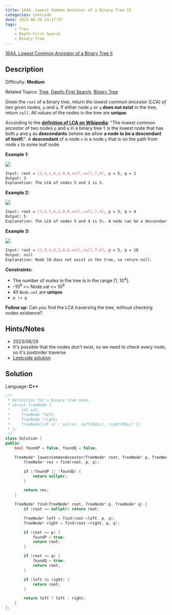 ```yaml
---
title: 1644. Lowest Common Ancestor of a Binary Tree II
categories: Leetcode
date: 2023-08-29 14:17:57
tags:
    - Tree
    - Depth-First Search
    - Binary Tree
---
```


[1644\. Lowest Common Ancestor of a Binary Tree II](https://leetcode.com/problems/lowest-common-ancestor-of-a-binary-tree-ii/)

## Description

Difficulty: **Medium**

Related Topics: [Tree](https://leetcode.com/tag/https://leetcode.com/tag/tree//), [Depth-First Search](https://leetcode.com/tag/https://leetcode.com/tag/depth-first-search//), [Binary Tree](https://leetcode.com/tag/https://leetcode.com/tag/binary-tree//)

Given the `root` of a binary tree, return _the lowest common ancestor (LCA) of two given nodes,_ `p` _and_ `q`. If either node `p` or `q` **does not exist** in the tree, return `null`. All values of the nodes in the tree are **unique**.

According to the **[definition of LCA on Wikipedia](https://en.wikipedia.org/wiki/Lowest_common_ancestor)**: "The lowest common ancestor of two nodes `p` and `q` in a binary tree `T` is the lowest node that has both `p` and `q` as **descendants** (where we allow **a node to be a descendant of itself**)". A **descendant** of a node `x` is a node `y` that is on the path from node `x` to some leaf node.

**Example 1:**

![](https://assets.leetcode.com/uploads/2018/12/14/binarytree.png)

```bash
Input: root = [3,5,1,6,2,0,8,null,null,7,4], p = 5, q = 1
Output: 3
Explanation: The LCA of nodes 5 and 1 is 3.
```

**Example 2:**

![](https://assets.leetcode.com/uploads/2018/12/14/binarytree.png)

```bash
Input: root = [3,5,1,6,2,0,8,null,null,7,4], p = 5, q = 4
Output: 5
Explanation: The LCA of nodes 5 and 4 is 5\. A node can be a descendant of itself according to the definition of LCA.
```

**Example 3:**

![](https://assets.leetcode.com/uploads/2018/12/14/binarytree.png)

```bash
Input: root = [3,5,1,6,2,0,8,null,null,7,4], p = 5, q = 10
Output: null
Explanation: Node 10 does not exist in the tree, so return null.
```

**Constraints:**

* The number of nodes in the tree is in the range [1, 10<sup>4</sup>].
* -10<sup>9</sup> <= Node.val <= 10<sup>9</sup>
* All `Node.val` are **unique**.
* `p != q`

**Follow up:** Can you find the LCA traversing the tree, without checking nodes existence?

## Hints/Notes

* 2023/08/29
* It's possible that the nodes don't exist, so we need to check every node, so it's postorder traverse
* [Leetcode solution](https://leetcode.com/problems/lowest-common-ancestor-of-a-binary-tree-ii/editorial/?envType=company&envId=facebook&favoriteSlug=facebook-three-months)

## Solution

Language: **C++**

```C++
/**
 * Definition for a binary tree node.
 * struct TreeNode {
 *     int val;
 *     TreeNode *left;
 *     TreeNode *right;
 *     TreeNode(int x) : val(x), left(NULL), right(NULL) {}
 * };
 */
class Solution {
public:
    bool foundP = false, foundQ = false;

    TreeNode* lowestCommonAncestor(TreeNode* root, TreeNode* p, TreeNode* q) {
        TreeNode* res = find(root, p, q);

        if (!foundP || !foundQ) {
            return nullptr;
        }

        return res;
    }

    TreeNode* find(TreeNode* root, TreeNode* p, TreeNode* q) {
        if (root == nullptr) return root;

        TreeNode* left = find(root->left, p, q);
        TreeNode* right = find(root->right, p, q);

        if (root == p) {
            foundP = true;
            return root;
        }

        if (root == q) {
            foundQ = true;
            return root;
        }

        if (left && right) {
            return root;
        }

        return left ? left : right;
    }
};
```
